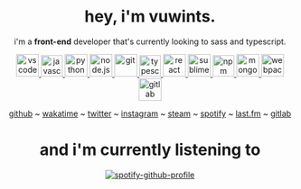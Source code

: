 <!-- ![header](https://capsule-render.vercel.app/api?type=waving&color=ffffff&height=200&section=header&text=furstamp%20&fontSize=60&animation=fadeIn&fontAlignY=38&desc=js,%20typescript%20n%20%python&descAlignY=53&descAlign=49) -->

<div align="center">
   <h1>hey, i'm vuwints.</h1>
</div>

<div style="width: 10px;"></div>

<div align="center">
   
i'm a **front-end** developer that's currently looking to sass and typescript.
   
<p align="center">
   <a href="https://code.visualstudio.com/">
      <img src="https://cdn.jsdelivr.net/gh/devicons/devicon/icons/vscode/vscode-original.svg" alt="vscode" width="40" height="40"/>
   </a>
   <a href="https://developer.mozilla.org/en-US/docs/Web/JavaScript">
      <img src="https://github.com/get-icon/geticon/blob/master/icons/javascript.svg" alt="javascript" width="38" height="38"/>
   </a>
   <a href="https://www.python.org/">
      <img src="https://github.com/get-icon/geticon/blob/master/icons/python.svg" alt="python" width="40" height="40"/>
   </a>
   <a href="https://www.python.org/">
      <img src="https://github.com/get-icon/geticon/blob/master/icons/nodejs-icon.svg" alt="node.js" width="40" height="40"/>
   </a>
   <a href="https://git-scm.com/">
      <img src="https://github.com/get-icon/geticon/blob/master/icons/git-icon.svg" alt="git" width="40" height="40"/>
   </a>
   <a href="https://www.typescriptlang.org/">
      <img src="https://github.com/get-icon/geticon/blob/master/icons/typescript-icon.svg" alt="typescript" width="38" height="38"/>
   </a>
   <a href="https://reactjs.org/">
      <img src="https://github.com/get-icon/geticon/blob/master/icons/react.svg" alt="react" width="40" height="40"/>
   </a>
   <a href="https://www.sublimetext.com/">
      <img src="https://github.com/get-icon/geticon/blob/master/icons/sublime-text.svg" alt="sublime text" width="40" height="40"/>
   </a>
   <a href="https://www.npmjs.com/">
      <img src="https://github.com/get-icon/geticon/blob/master/icons/npm.svg" alt="npm" width="38" height="38"/>
   </a>
   <a href="https://www.mongodb.org/">
      <img src="https://github.com/get-icon/geticon/blob/master/icons/mongodb-icon.svg" alt="mongodb" width="40" height="40"/>
   </a>
   <a href="https://webpack.js.org/">
      <img src="https://github.com/get-icon/geticon/blob/master/icons/webpack.svg" alt="webpack" width="40" height="40"/>
   </a>
   <a href="[https://about.gitla](https://about.gitlab.com/)">
      <img src="https://github.com/get-icon/geticon/blob/master/icons/gitlab.svg" alt="gitlab" width="40" height="40"/>
   </a>
</p>

<!-- It remembers which directories you use most frequently, so you can "jump" to
them in just a few keystrokes.<br />
zoxide works on all major shells. -->
   
</div>

<div align="center">
   
<!-- ##### some util social media links -->
   
[github](https://github.com/vwts) ~
[wakatime](https://wakatime.com/@dec) ~
[twitter](https://twitter.com/vuwints) ~
[instagram](https://www.instagram.com/vuwints/) ~
[steam](https://steamcommunity.com/id/vwts/) ~
[spotify](https://open.spotify.com/user/8x0ksnv8ph7clfmsfii97mvhr?si=5fc6c26283ad4596) ~
[last.fm](https://www.last.fm/user/vuwints) ~
[gitlab](https://gitlab.com/grvo)
   
</div>

<!-- ### some discord ids

| currently acc name | respective id      | respective tag |
| ------------------ | ------------------ | -------------- |
| furstamp | 969639028108455977 | #1536 |
| perhaps | 878270961395335220 | #0341 |
| equinox | 774377616374759446 | #8012 |
| recenta | 958529093320724520 | #1794 |
| sevanova | 963721989976096778 | #7875 |
| bellakrausen | 671809749955641364 | #5859 |
| rpc | 954609211189383168 | #6388 |
| sacramento | 929514239234826290 | #8085 |
| maniphestos | 770611149682114570 | #5166 | -->

<div align="center">

<!-- ### my discord profile
<p>
   <a href="https://discord.com/users/969639028108455977" target="_blank">
      <img src="https://lanyard.cnrad.dev/api/969639028108455977?bg=1f1f1f&borderRadius=5px" alt="discord user">
   </a>
</p> -->

<!-- ### some github user stats
<p>
   <a href="https://wakatime.com/@mitigates" target="_blank">
      <img align="center" alt="wakatime stats" src="https://github-readme-stats.vercel.app/api/wakatime?username=mitigates&border_radius=5px&theme=dark&bg_color=1f1f1f&border_color=1f1f1f&icon_color=58a6ff&show_icons=true&disable_animations=true&custom_title=Weekly%20Stats">
   </a>
</p> -->
   
<!-- <img src="https://activity-graph.herokuapp.com/graph?username=decov&theme=react-dark" alt="drawing" width="800"/> -->
   
<!-- <p align="center">
  <a href="https://spotify-github-profile.vercel.app/api/view?uid=8x0ksnv8ph7clfmsfii97mvhr&redirect=true">
    <img
      align="center"
      height="110em"
      src="https://spotify-github-profile.vercel.app/api/view?uid=8x0ksnv8ph7clfmsfii97mvhr&cover_image=true&theme=novatorem&bar_color=53b14f&bar_color_cover=true"
    />
  </a>
  <a href="https://discord.com/users/969639028108455977">
    <img
      align="center"
      src="https://lanyard.cnrad.dev/api/969639028108455977?bg=1f1f1f&borderRadius=5px"
    />
  </a>
</p> -->

<div align="center">
   <h1>and i'm currently listening to</h1>
   
   [![spotify-github-profile](https://spotify-github-profile.vercel.app/api/view?uid=8x0ksnv8ph7clfmsfii97mvhr&cover_image=true&theme=novatorem&bar_color=2eff46&bar_color_cover=false)](https://spotify-github-profile.vercel.app/api/view?uid=8x0ksnv8ph7clfmsfii97mvhr&redirect=true)
</div>
